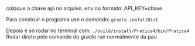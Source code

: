 coloque a chave api no arquivo .env no formato: API_KEY=chave

Para construir o programa use o comando: ```gradle installDist```

Depois é só rodar no terminal com: ```./build/install/Pratica4/bin/Pratica4```
Rodar direto pelo comando do gradle run normalmente da pau
